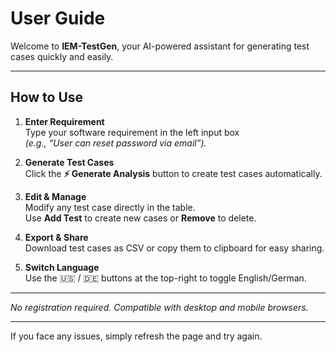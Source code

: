 # User Guide

Welcome to **IEM-TestGen**, your AI-powered assistant for generating test cases quickly and easily.

---

## How to Use

1. **Enter Requirement**  
   Type your software requirement in the left input box  
   *(e.g., “User can reset password via email”).*

2. **Generate Test Cases**  
   Click the **⚡ Generate Analysis** button to create test cases automatically.

3. **Edit & Manage**  
   Modify any test case directly in the table.  
   Use **Add Test** to create new cases or **Remove** to delete.

4. **Export & Share**  
   Download test cases as CSV or copy them to clipboard for easy sharing.

5. **Switch Language**  
   Use the 🇺🇸 / 🇩🇪 buttons at the top-right to toggle English/German.

---

_No registration required. Compatible with desktop and mobile browsers._

---

If you face any issues, simply refresh the page and try again.
